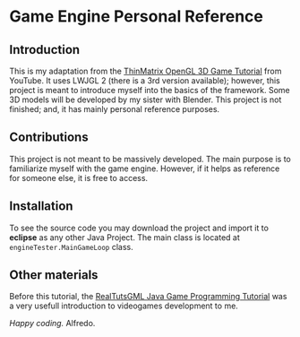 # Game Engine Personal Reference

## Introduction

This is my adaptation from the [ThinMatrix OpenGL 3D Game Tutorial](https://www.youtube.com/watch?v=VS8wlS9hF8E) from YouTube. It uses LWJGL 2 (there is a 3rd version available); however, this project is meant to introduce myself into the basics of the framework. Some 3D models will be developed by my sister with Blender. This project is not finished; and, it has mainly personal reference purposes. 

## Contributions

This project is not meant to be massively developed. The main purpose is to familiarize myself with the game engine. However, if it helps as reference for someone else, it is free to access.

## Installation

To see the source code you may download the project and import it to **eclipse** as any other Java Project. The main class is located at `engineTester.MainGameLoop` class.

## Other materials

Before this tutorial, the [RealTutsGML Java Game Programming Tutorial](https://www.youtube.com/watch?v=DXT11ZbB2Mk&list=PLWms45O3n--54U-22GDqKMRGlXROOZtMx) was a very usefull introduction to videogames development to me.

*Happy coding.*
Alfredo.